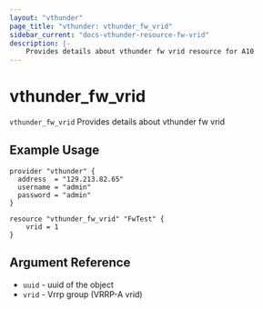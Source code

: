 ```yaml
---
layout: "vthunder"
page_title: "vthunder: vthunder_fw_vrid"
sidebar_current: "docs-vthunder-resource-fw-vrid"
description: |-
	Provides details about vthunder fw vrid resource for A10
---
```


# vthunder\_fw\_vrid

`vthunder_fw_vrid` Provides details about vthunder fw vrid
## Example Usage


```hcl
provider "vthunder" {
  address  = "129.213.82.65"
  username = "admin"
  password = "admin"
}

resource "vthunder_fw_vrid" "FwTest" {
	vrid = 1 
}
```

## Argument Reference

* `uuid` - uuid of the object
* `vrid` - Vrrp group (VRRP-A vrid)

